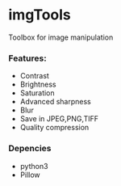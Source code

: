 # imgTools

Toolbox for image manipulation

### Features:
- Contrast
- Brightness
- Saturation
- Advanced sharpness
- Blur
- Save in JPEG,PNG,TIFF
- Quality compression

### Depencies
- python3
- Pillow
